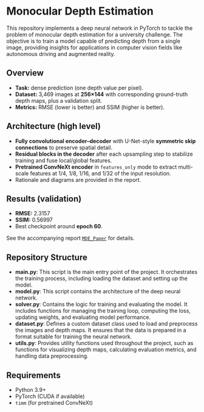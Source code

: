 # Monocular Depth Estimation

This repository implements a deep neural network in PyTorch to tackle the problem of monocular depth estimation for a university challenge. The objective is to train a model capable of predicting depth from a single image, providing insights for applications in computer vision fields like autonomous driving and augmented reality.

## Overview
- **Task:** dense prediction (one depth value per pixel).
- **Dataset:** 3,469 images at **256×144** with corresponding ground-truth depth maps, plus a validation split.
- **Metrics:** RMSE (lower is better) and SSIM (higher is better).

## Architecture (high level)
- **Fully convolutional encoder–decoder** with U-Net-style **symmetric skip connections** to preserve spatial detail.
- **Residual blocks in the decoder** after each upsampling step to stabilize training and fuse local/global features.
- **Pretrained ConvNeXt encoder** in `features_only` mode to extract multi-scale features at 1/4, 1/8, 1/16, and 1/32 of the input resolution.
- Rationale and diagrams are provided in the report.

## Results (validation)
- **RMSE:** 2.3157  
- **SSIM:** 0.56997  
- Best checkpoint around **epoch 60**.

See the accompanying report [`MDE_Paper`](./MDE_paper_Nicolini.pdf) for details.

## Repository Structure

- **main.py**: This script is the main entry point of the project. It orchestrates the training process, including loading the dataset and setting up the model.
- **model.py**: This script contains the architecture of the deep neural network. 
- **solver.py**: Contains the logic for training and evaluating the model. It includes functions for managing the training loop, computing the loss, updating weights, and evaluating model performance.
- **dataset.py**: Defines a custom dataset class used to load and preprocess the images and depth maps. It ensures that the data is prepared in a format suitable for training the neural network.
- **utils.py**: Provides utility functions used throughout the project, such as functions for visualizing depth maps, calculating evaluation metrics, and handling data preprocessing.

## Requirements
- Python 3.9+
- PyTorch (CUDA if available)
- `timm` (for pretrained ConvNeXt)

